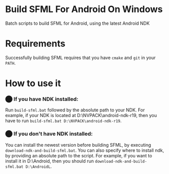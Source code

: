 ﻿# Build SFML For Android On Windows
Batch scripts to build SFML for Android, using the latest Android NDK

# Requirements

Successfully building SFML requires that you have `cmake` and `git` in your `PATH`.

# How to use it

### ⬤ If you have NDK installed:

Run `build-sfml.bat` followed by the absolute path to your NDK. For example, if your NDK is located at D:\NVPACK\android-ndk-r19, then you have to run `build-sfml.bat D:\NVPACK\android-ndk-r19`.
        
### ⬤ If you don't have NDK installed:

You can install the newest version before building SFML, by executing `download-ndk-and-build-sfml.bat`. You can also specify where to install ndk, by providing an absolute path to the script. For example, if you want to install it in D:\Android, then you should run `download-ndk-and-build-sfml.bat D:\AndroidL`.

